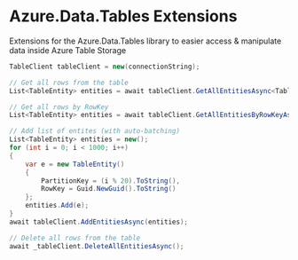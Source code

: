 # Azure.Data.Tables Extensions
Extensions for the Azure.Data.Tables library to easier access &amp; manipulate data inside Azure Table Storage

```c#
TableClient tableClient = new(connectionString);

// Get all rows from the table
List<TableEntity> entities = await tableClient.GetAllEntitiesAsync<TableEntity>();

// Get all rows by RowKey
List<TableEntity> entities = await tableClient.GetAllEntitiesByRowKeyAsync<TableEntity>("MyRowKey");

// Add list of entites (with auto-batching)
List<TableEntity> entities = new();
for (int i = 0; i < 1000; i++)
{
    var e = new TableEntity()
    {
        PartitionKey = (i % 20).ToString(),
        RowKey = Guid.NewGuid().ToString()
    };
    entities.Add(e);
}
await tableClient.AddEntitiesAsync(entities);

// Delete all rows from the table
await _tableClient.DeleteAllEntitiesAsync();

```
